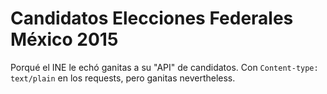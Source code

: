 # Candidatos Elecciones Federales México 2015

Porqué el INE le echó ganitas a su "API" de candidatos. Con `Content-type: text/plain` en los requests, pero ganitas nevertheless.